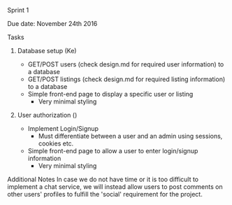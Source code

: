 Sprint 1

Due date: November 24th 2016

Tasks
1. Database setup (Ke)
    - GET/POST users (check design.md for required user information) to a database
    - GET/POST listings (check design.md for required listing information) to a database
    - Simple front-end page to display a specific user or listing
        - Very minimal styling
    
2. User authorization ()
    - Implement Login/Signup
        - Must differentiate between a user and an admin using sessions, cookies etc.
    - Simple front-end page to allow a user to enter login/signup information
        - Very minimal styling
        
Additional Notes
In case we do not have time or it is too difficult to implement a chat service,
we will instead allow users to post comments on other users' profiles to fulfill 
the 'social' requirement for the project.
